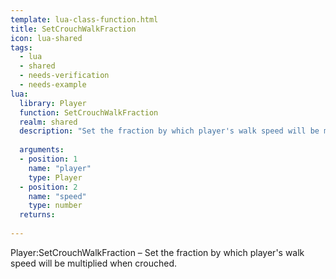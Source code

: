```yaml
---
template: lua-class-function.html
title: SetCrouchWalkFraction
icon: lua-shared
tags:
  - lua
  - shared
  - needs-verification
  - needs-example
lua:
  library: Player
  function: SetCrouchWalkFraction
  realm: shared
  description: "Set the fraction by which player's walk speed will be multiplied when crouched."
  
  arguments:
  - position: 1
    name: "player"
    type: Player
  - position: 2
    name: "speed"
    type: number
  returns:
    
---
```


<div class="lua__search__keywords">
Player:SetCrouchWalkFraction &#x2013; Set the fraction by which player's walk speed will be multiplied when crouched.
</div>
